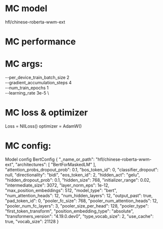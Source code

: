 # MC model

hfl/chinese-roberta-wwm-ext

# MC performance



# MC args:

  --per_device_train_batch_size 2 \
  --gradient_accumulation_steps 4 \
  --num_train_epochs 1 \
  --learning_rate 3e-5 \

# MC loss & optimizer

Loss = NllLoss()
optimizer = AdamW()

# MC config:

Model config BertConfig {
  "_name_or_path": "hfl/chinese-roberta-wwm-ext",
  "architectures": [
    "BertForMaskedLM"
  ],
  "attention_probs_dropout_prob": 0.1,
  "bos_token_id": 0,
  "classifier_dropout": null,
  "directionality": "bidi",
  "eos_token_id": 2,
  "hidden_act": "gelu",
  "hidden_dropout_prob": 0.1,
  "hidden_size": 768,
  "initializer_range": 0.02,
  "intermediate_size": 3072,
  "layer_norm_eps": 1e-12,
  "max_position_embeddings": 512,
  "model_type": "bert",
  "num_attention_heads": 12,
  "num_hidden_layers": 12,
  "output_past": true,
  "pad_token_id": 0,
  "pooler_fc_size": 768,
  "pooler_num_attention_heads": 12,
  "pooler_num_fc_layers": 3,
  "pooler_size_per_head": 128,
  "pooler_type": "first_token_transform",
  "position_embedding_type": "absolute",
  "transformers_version": "4.19.0.dev0",
  "type_vocab_size": 2,
  "use_cache": true,
  "vocab_size": 21128
}
